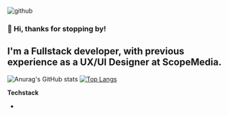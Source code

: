 ![github](https://user-images.githubusercontent.com/55810680/235334604-319f854e-8b49-48f3-833a-c1d313edbccd.png)
### 🤗 Hi, thanks for stopping by!

I'm a Fullstack developer, with previous experience as a UX/UI Designer at ScopeMedia. 
- 

![Anurag's GitHub stats](https://github-readme-stats.vercel.app/api?username=takuyadev&show_icons=true&hide_title=true&hide_border=true&bg_color=113A5D&icon_color=FF7A8A&title_color=FF7A8A&text_color=F9F9F9)
[![Top Langs](https://github-readme-stats.vercel.app/api/top-langs/?username=takuyadev&layout=compact&hide_title=true&hide_border=true&bg_color=113A5D&icon_color=FF7A8A&title_color=FF7A8A&text_color=F9F9F9)](https://github.com/takuyadev/github-readme-stats)


**Techstack**

- 






